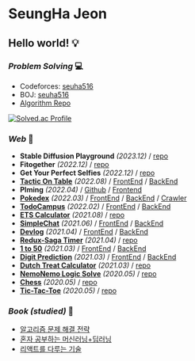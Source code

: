# SeungHa Jeon
## **Hello world!** :bulb:  

### _Problem Solving_ 💻
* Codeforces: [seuha516](https://codeforces.com/profile/seuha516)  
* BOJ: [seuha516](https://icpc.me/seuha516)
* [Algorithm Repo](https://github.com/seuha516/algorithm)

[![Solved.ac Profile](http://mazassumnida.wtf/api/v2/generate_badge?boj=seuha516)](https://icpc.me/seuha516)

### _Web_ :memo:
* **Stable Diffusion Playground** *(2023.12)* / [repo](https://github.com/seuha516/stable-diffusion-playground)
* **Fitogether** *(2022.12)* / [repo](https://github.com/seuha516/fitogether)
* **Get Your Perfect Selfies** *(2022.12)* / [repo](https://github.com/seuha516/SNU_CV_2022_Team7)
* **[Tactic On Table](https://tactic-on-table.netlify.app/)** *(2022.08)* / [FrontEnd](https://github.com/seuha516/tactic-on-table-react-frontend) / [BackEnd](https://github.com/seuha516/tactic-on-table-django-backend)
* **Plming** *(2022.04)* / [Github](https://github.com/seuha516/Plming) / [Frontend](https://github.com/pgrm-study-website/Frontend)
* **[Pokedex](https://pokedex-seuha516.netlify.app/)** *(2022.03)* / [FrontEnd](https://github.com/seuha516/pokedex-react-frontend) / [BackEnd](https://github.com/seuha516/pokedex-spring-backend) / [Crawler](https://github.com/seuha516/pokedex-python-crawler)
* **[TodoCampus](https://todocampus.netlify.app/)** *(2022.02)* / [FrontEnd](https://github.com/seuha516/todo-campus-react-frontend) / [BackEnd](https://github.com/seuha516/todo-campus-django-backend)
* **[ETS Calculator](https://ets-calculator.netlify.app/)** *(2021.08)* / [repo](https://github.com/seuha516/ets-calculator-react)
* **[SimpleChat](https://simplechat-seuha516.netlify.app/)** *(2021.06)* / [FrontEnd](https://github.com/seuha516/simplechat-react-frontend) / [BackEnd](https://github.com/seuha516/simplechat-express-backend)
* **[Devlog](https://devlog-seungha.netlify.app/)** *(2021.04)* / [FrontEnd](https://github.com/seuha516/devlog-react-frontend) / [BackEnd](https://github.com/seuha516/devlog-express-backend)
* **[Redux-Saga Timer](https://redux-saga-timer-seuha516.netlify.app/)** *(2021.04)* / [repo](https://github.com/seuha516/redux-saga-timer-react)
* **[1 to 50](https://1to50-seuha516.netlify.app/)** *(2021.03)* / [FrontEnd](https://github.com/seuha516/1to50-react-frontend) / [BackEnd](https://github.com/seuha516/1to50-koa-backend)
* **[Digit Prediction](https://digit-prediction-seuha516.netlify.app/)** *(2021.03)* / [FrontEnd](https://github.com/seuha516/digit-prediction-react-frontend) / [BackEnd](https://github.com/seuha516/digit-prediction-flask-backend)
* **[Dutch Treat Calculator](https://seuha516.github.io/dutch-treat-js/DutchTreat.html)** *(2021.03)* / [repo](https://github.com/seuha516/dutch-treat-js)
* **[NemoNemo Logic Solve](https://seuha516.github.io/nemo-nemo-logic-js/NemoNemoLogic.html)** *(2020.05)* / [repo](https://github.com/seuha516/nemo-nemo-logic-js)
* **[Chess](https://seungha.store:4003/)** *(2020.05)* / [repo](https://github.com/seuha516/chess-js)
* **[Tic-Tac-Toe](https://seuha516.github.io/practice-develop/TicTacToe/TicTacToe.html)** *(2020.05)* / [repo](https://github.com/seuha516/practice-develop/tree/main/TicTacToe)

### _Book (studied)_ :scroll:
* [알고리즘 문제 해결 전략](https://github.com/seuha516/algorithm/tree/main/Algospot)
* [혼자 공부하는 머신러닝+딥러닝](https://github.com/seuha516/practice-machine-learning)
* [리액트를 다루는 기술](https://github.com/seuha516/practice-react)
